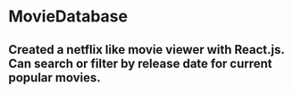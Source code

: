 # MovieDatabase

## Created a netflix like movie viewer with React.js. Can search or filter by release date for current popular movies.
